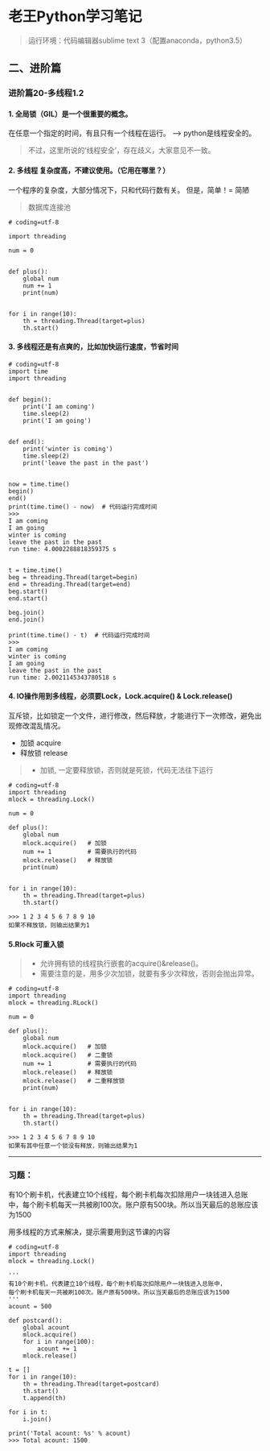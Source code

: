 # 老王Python学习笔记
> 运行环境：代码编辑器sublime text 3（配置anaconda，python3.5）
## 二、进阶篇

### 进阶篇20-多线程1.2

#### 1. 全局锁（GIL）是一个很重要的概念。
在任意一个指定的时间，有且只有一个线程在运行。 --> python是线程安全的。
> 不过，这里所说的‘线程安全’，存在歧义，大家意见不一致。


#### 2. 多线程 复杂度高，不建议使用。（它用在哪里？）

一个程序的复杂度，大部分情况下，只和代码行数有关。
但是，简单！= 简陋
> 数据库连接池

```
# coding=utf-8

import threading

num = 0


def plus():
    global num
    num += 1
    print(num)


for i in range(10):
    th = threading.Thread(target=plus)
    th.start()
```

#### 3. 多线程还是有点爽的，比如加快运行速度，节省时间

```
# coding=utf-8
import time
import threading


def begin():
    print('I am coming')
    time.sleep(2)
    print('I am going')


def end():
    print('winter is coming')
    time.sleep(2)
    print('leave the past in the past')


now = time.time()
begin()
end()
print(time.time() - now)  # 代码运行完成时间
>>>
I am coming
I am going
winter is coming
leave the past in the past
run time: 4.0002288818359375 s


t = time.time()
beg = threading.Thread(target=begin)
end = threading.Thread(target=end)
beg.start()
end.start()

beg.join()
end.join()

print(time.time() - t)  # 代码运行完成时间
>>>
I am coming
winter is coming
I am going
leave the past in the past
run time: 2.0021145343780518 s
```

#### 4. IO操作用到多线程，必须要Lock，Lock.acquire() & Lock.release()

互斥锁，比如锁定一个文件，进行修改，然后释放，才能进行下一次修改，避免出现修改混乱情况。

- 加锁 acquire
- 释放锁 release
>- 加锁, 一定要释放锁，否则就是死锁，代码无法往下运行

```
# coding=utf-8
import threading
mlock = threading.Lock()

num = 0

def plus():
    global num
    mlock.acquire()   # 加锁
    num += 1          # 需要执行的代码
    mlock.release()   # 释放锁
    print(num)


for i in range(10):
    th = threading.Thread(target=plus)
    th.start()

>>> 1 2 3 4 5 6 7 8 9 10
如果不释放锁，则输出结果为1
```

#### 5.Rlock 可重入锁
>- 允许拥有锁的线程执行嵌套的acquire()&release()。
>- 需要注意的是，用多少次加锁，就要有多少次释放，否则会抛出异常。


```
# coding=utf-8
import threading
mlock = threading.RLock()

num = 0

def plus():
    global num
    mlock.acquire()   # 加锁
    mlock.acquire()   # 二重锁
    num += 1          # 需要执行的代码
    mlock.release()   # 释放锁
    mlock.release()   # 二重释放锁
    print(num)


for i in range(10):
    th = threading.Thread(target=plus)
    th.start()

>>> 1 2 3 4 5 6 7 8 9 10
如果有其中任意一个锁没有释放，则输出结果为1
```

---

### 习题：

有10个刷卡机，代表建立10个线程，每个刷卡机每次扣除用户一块钱进入总账中，每个刷卡机每天一共被刷100次。账户原有500块。所以当天最后的总账应该为1500

用多线程的方式来解决，提示需要用到这节课的内容

```
# coding=utf-8
import threading
mlock = threading.Lock()

'''
有10个刷卡机，代表建立10个线程，每个刷卡机每次扣除用户一块钱进入总账中，
每个刷卡机每天一共被刷100次。账户原有500块。所以当天最后的总账应该为1500
'''
acount = 500

def postcard():
    global acount
    mlock.acquire()
    for i in range(100):
        acount += 1
    mlock.release()

t = []
for i in range(10):
    th = threading.Thread(target=postcard)
    th.start()
    t.append(th)

for i in t:
    i.join()

print('Total acount: %s' % acount)
>>> Total acount: 1500
```
